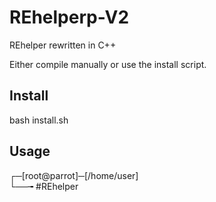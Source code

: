 # REhelperp-V2
REhelper rewritten in C++

Either compile manually or use the install script.

## Install
bash install.sh

## Usage
┌─[root@parrot]─[/home/user] <br />
└──╼ #REhelper 
